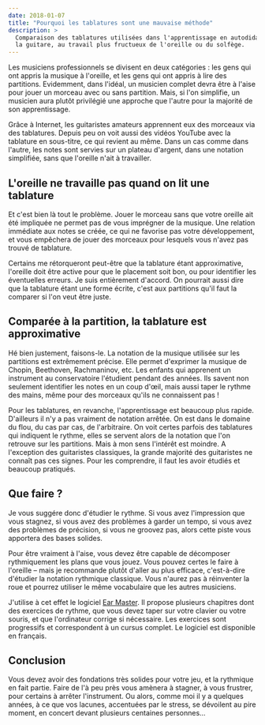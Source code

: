 ```yaml
---
date: 2018-01-07
title: "Pourquoi les tablatures sont une mauvaise méthode"
description: >
  Comparaison des tablatures utilisées dans l'apprentissage en autodidacte de 
  la guitare, au travail plus fructueux de l'oreille ou du solfège.
---
```


Les musiciens professionnels se divisent en deux catégories : les gens qui ont 
appris la musique à l'oreille, et les gens qui ont appris à lire des 
partitions. Evidemment, dans l'idéal, un musicien complet devra être à l'aise 
pour jouer un morceau avec ou sans partition. Mais, si l'on simplifie, un 
musicien aura plutôt privilégié une approche que l'autre pour la majorité de 
son apprentissage.

Grâce à Internet, les guitaristes amateurs apprennent eux des morceaux via des 
tablatures. Depuis peu on voit aussi des vidéos YouTube avec la tablature en 
sous-titre, ce qui revient au même. Dans un cas comme dans l'autre, les notes 
sont servies sur un plateau d'argent, dans une notation simplifiée, sans que 
l'oreille n'ait à travailler.

## L'oreille ne travaille pas quand on lit une tablature

Et c'est bien là tout le problème. Jouer le morceau sans que votre oreille ait 
été impliquée ne permet pas de vous imprégner de la musique. Une relation 
immédiate aux notes se créée, ce qui ne favorise pas votre développement, et 
vous empêchera de jouer des morceaux pour lesquels vous n'avez pas trouvé de 
tablature.

Certains me rétorqueront peut-être que la tablature étant approximative, 
l'oreille doit être active pour que le placement soit bon, ou pour identifier 
les éventuelles erreurs. Je suis entièrement d'accord. On pourrait aussi dire 
que la tablature étant une forme écrite, c'est aux partitions qu'il faut la 
comparer si l'on veut être juste.

## Comparée à la partition, la tablature est approximative

Hé bien justement, faisons-le. La notation de la musique utilisée sur les 
partitions est extrêmement précise. Elle permet d'exprimer la musique de 
Chopin, Beethoven, Rachmaninov, etc. Les enfants qui apprenent un instrument au 
conservatoire l'étudient pendant des années. Ils savent non seulement 
identifier les notes en un coup d'œil, mais aussi taper le rythme des mains, 
même pour des morceaux qu'ils ne connaissent pas !

Pour les tablatures, en revanche, l'apprentissage est beaucoup plus rapide. 
D'ailleurs il n'y a pas vraiment de notation arrêtée. On est dans le domaine du 
flou, du cas par cas, de l'arbitraire. On voit certes parfois des tablatures 
qui indiquent le rythme, elles se servent alors de la notation que l'on 
retrouve sur les partitions. Mais à mon sens l'intérêt est moindre. A 
l'exception des guitaristes classiques, la grande majorité des guitaristes ne 
connaît pas ces signes. Pour les comprendre, il faut les avoir étudiés et 
beaucoup pratiqués.

## Que faire ?

Je vous suggére donc d'étudier le rythme. Si vous avez l'impression que vous 
stagnez, si vous avez des problèmes à garder un tempo, si vous avez des 
problèmes de précision, si vous ne groovez pas, alors cette piste vous 
apportera des bases solides.

Pour être vraiment à l'aise, vous devez être capable de décomposer 
rythmiquement les plans que vous jouez. Vous pouvez certes le faire à l'oreille 
– mais je recommande plutôt d'aller au plus efficace, c'est-à-dire d'étudier la 
notation rythmique classique. Vous n'aurez pas à réinventer la roue et pourrez 
utiliser le même vocabulaire que les autres musiciens.

J'utilise à cet effet le logiciel [Ear Master][ear-master]. Il propose 
plusieurs chapitres dont des exercices de rythme, que vous devez taper sur 
votre clavier ou votre souris, et que l'ordinateur corrige si nécessaire. Les 
exercices sont progressifs et correspondent à un cursus complet. Le logiciel 
est disponible en français.

## Conclusion

Vous devez avoir des fondations très solides pour votre jeu, et la rythmique en 
fait partie. Faire de l'à peu près vous amènera à stagner, à vous frustrer, 
pour certains à arrêter l'instrument. Ou alors, comme moi il y a quelques 
années, à ce que vos lacunes, accentuées par le stress, se dévoilent au pire 
moment, en concert devant plusieurs centaines personnes…

[ear-master]:https://www.earmaster.com/fr/
